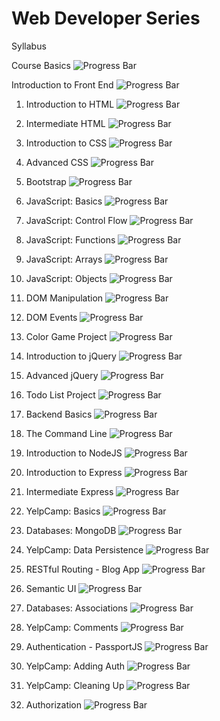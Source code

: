 # Web Developer Series

Syllabus

Course Basics ![Progress Bar](http://progressed.io/bar/100 "Progress")

Introduction to Front End ![Progress Bar](http://progressed.io/bar/0 "Progress")

1.	Introduction to HTML ![Progress Bar](http://progressed.io/bar/0 "Progress")

2.	Intermediate HTML ![Progress Bar](http://progressed.io/bar/0 "Progress")

3.	Introduction to CSS ![Progress Bar](http://progressed.io/bar/0 "Progress")

4.	Advanced CSS ![Progress Bar](http://progressed.io/bar/0 "Progress")

5.	Bootstrap ![Progress Bar](http://progressed.io/bar/0 "Progress")

6.	JavaScript: Basics ![Progress Bar](http://progressed.io/bar/0 "Progress")

7.	JavaScript: Control Flow ![Progress Bar](http://progressed.io/bar/0 "Progress")

8.	JavaScript: Functions ![Progress Bar](http://progressed.io/bar/0 "Progress")

9.	JavaScript: Arrays ![Progress Bar](http://progressed.io/bar/0 "Progress")

10.	JavaScript: Objects ![Progress Bar](http://progressed.io/bar/0 "Progress")

11.	DOM Manipulation ![Progress Bar](http://progressed.io/bar/0 "Progress")

12.	DOM Events ![Progress Bar](http://progressed.io/bar/0 "Progress")

13.	Color Game Project ![Progress Bar](http://progressed.io/bar/0 "Progress")

14.	Introduction to jQuery ![Progress Bar](http://progressed.io/bar/0 "Progress")

15.	Advanced jQuery ![Progress Bar](http://progressed.io/bar/0 "Progress")

16.	Todo List Project ![Progress Bar](http://progressed.io/bar/0 "Progress")

17.	Backend Basics ![Progress Bar](http://progressed.io/bar/0 "Progress")

18.	The Command Line ![Progress Bar](http://progressed.io/bar/0 "Progress")

19.	Introduction to NodeJS ![Progress Bar](http://progressed.io/bar/0 "Progress")

20.	Introduction to Express ![Progress Bar](http://progressed.io/bar/0 "Progress")

21.	Intermediate Express ![Progress Bar](http://progressed.io/bar/0 "Progress")

22.	YelpCamp: Basics ![Progress Bar](http://progressed.io/bar/0 "Progress")

23.	Databases: MongoDB ![Progress Bar](http://progressed.io/bar/0 "Progress")

24.	YelpCamp: Data Persistence ![Progress Bar](http://progressed.io/bar/0 "Progress")

25.	RESTful Routing - Blog App ![Progress Bar](http://progressed.io/bar/0 "Progress")

26.	Semantic UI ![Progress Bar](http://progressed.io/bar/0 "Progress")

27.	Databases: Associations ![Progress Bar](http://progressed.io/bar/0 "Progress")
 
30.	YelpCamp: Comments ![Progress Bar](http://progressed.io/bar/0 "Progress")

31.	Authentication - PassportJS ![Progress Bar](http://progressed.io/bar/0 "Progress")

32.	YelpCamp: Adding Auth ![Progress Bar](http://progressed.io/bar/0 "Progress")

33.	YelpCamp: Cleaning Up ![Progress Bar](http://progressed.io/bar/0 "Progress")

34.	Authorization ![Progress Bar](http://progressed.io/bar/0 "Progress")
